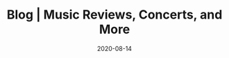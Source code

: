 ---
title: "Blog | Music Reviews, Concerts, and More"
date: 2020-08-14
draft: false
description: "Writing about music, concerts reviews, and more - all from the fabulous DJs and staff at KSCU."
showDate: false
showAuthor: false
showReadingTime: false
showEdit: false
showPagination: false
---